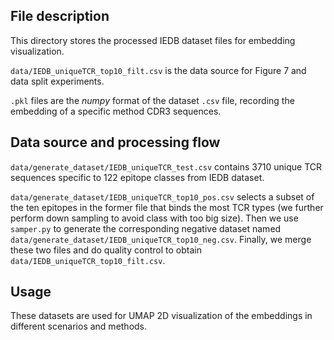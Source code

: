 
## File description

This directory stores the processed IEDB dataset files for embedding visualization.

`data/IEDB_uniqueTCR_top10_filt.csv` is the data source for Figure 7 and data split experiments.

`.pkl` files are the *numpy* format of the dataset `.csv` file, recording the embedding of a specific method CDR3 sequences.


## Data source and processing flow
`data/generate_dataset/IEDB_uniqueTCR_test.csv` contains 3710 unique TCR sequences specific to 122 epitope classes from IEDB dataset. 

`data/generate_dataset/IEDB_uniqueTCR_top10_pos.csv` selects a subset of the ten epitopes in the former file that binds the most TCR types (we further perform down sampling to avoid class with too big size). Then we use `samper.py` to generate the corresponding negative dataset named `data/generate_dataset/IEDB_uniqueTCR_top10_neg.csv`. Finally, we merge these two files and do quality control to obtain `data/IEDB_uniqueTCR_top10_filt.csv`.

## Usage
These datasets are used for UMAP 2D visualization of the embeddings in different scenarios and methods.

